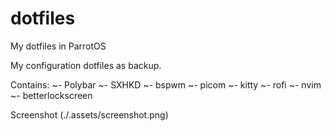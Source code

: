 # dotfiles
My dotfiles in ParrotOS

My configuration dotfiles as backup.

Contains:
~- Polybar
~- SXHKD
~- bspwm
~- picom
~- kitty
~- rofi
~- nvim
~- betterlockscreen

Screenshot (./.assets/screenshot.png)
